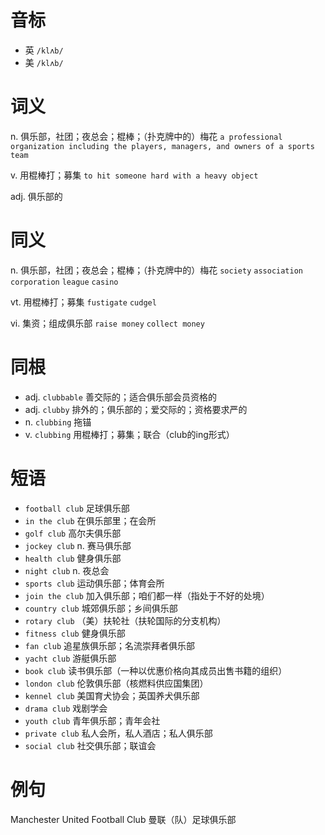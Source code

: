 # 音标

- 英 `/klʌb/`
- 美 `/klʌb/`

# 词义

n. 俱乐部，社团；夜总会；棍棒；（扑克牌中的）梅花
`a professional organization including the players, managers, and owners of a sports team`

v. 用棍棒打；募集
`to hit someone hard with a heavy object`

adj. 俱乐部的


# 同义

n. 俱乐部，社团；夜总会；棍棒；（扑克牌中的）梅花
`society` `association` `corporation` `league` `casino`

vt. 用棍棒打；募集
`fustigate` `cudgel`

vi. 集资；组成俱乐部
`raise money` `collect money`

# 同根

- adj. `clubbable` 善交际的；适合俱乐部会员资格的
- adj. `clubby` 排外的；俱乐部的；爱交际的；资格要求严的
- n. `clubbing` 拖锚
- v. `clubbing` 用棍棒打；募集；联合（club的ing形式）

# 短语

- `football club` 足球俱乐部
- `in the club` 在俱乐部里；在会所
- `golf club` 高尔夫俱乐部
- `jockey club` n. 赛马俱乐部
- `health club` 健身俱乐部
- `night club` n. 夜总会
- `sports club` 运动俱乐部；体育会所
- `join the club` 加入俱乐部；咱们都一样（指处于不好的处境）
- `country club` 城郊俱乐部；乡间俱乐部
- `rotary club` （美）扶轮社（扶轮国际的分支机构）
- `fitness club` 健身俱乐部
- `fan club` 追星族俱乐部；名流崇拜者俱乐部
- `yacht club` 游艇俱乐部
- `book club` 读书俱乐部（一种以优惠价格向其成员出售书籍的组织）
- `london club` 伦敦俱乐部（核燃料供应国集团）
- `kennel club` 美国育犬协会；英国养犬俱乐部
- `drama club` 戏剧学会
- `youth club` 青年俱乐部；青年会社
- `private club` 私人会所，私人酒店；私人俱乐部
- `social club` 社交俱乐部；联谊会

# 例句

Manchester United Football Club
曼联（队）足球俱乐部


